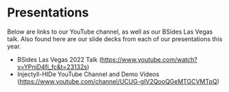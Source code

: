 # Presentations

Below are links to our YouTube channel, as well as our BSides Las Vegas talk.  Also found here are our slide decks from each of our presentations this year.

- BSides Las Vegas 2022 Talk (https://www.youtube.com/watch?v=YPniD4fi_fc&t=23132s)
- Injectyll-HIDe YouTube Channel and Demo Videos (https://www.youtube.com/channel/UCUG-gIV2QooQGeMTGCVMTpQ)
